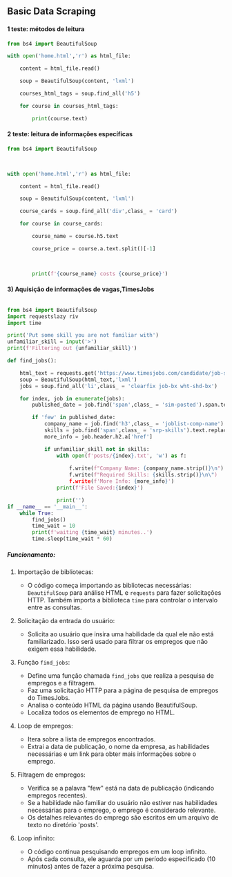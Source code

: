 ## Basic Data Scraping

#### 1 teste: métodos de leitura 


```python
from bs4 import BeautifulSoup

with open('home.html','r') as html_file:

    content = html_file.read()

    soup = BeautifulSoup(content, 'lxml')

    courses_html_tags = soup.find_all('h5')

    for course in courses_html_tags:

        print(course.text)
```

#### 2 teste: leitura de informações específicas 
```python
from bs4 import BeautifulSoup

  

with open('home.html','r') as html_file:

    content = html_file.read()

    soup = BeautifulSoup(content, 'lxml')

    course_cards = soup.find_all('div',class_ = 'card')

    for course in course_cards:

        course_name = course.h5.text

        course_price = course.a.text.split()[-1]

  

        print(f'{course_name} costs {course_price}')
```

#### 3) Aquisição de informações de vagas,TimesJobs

```python 

from bs4 import BeautifulSoup
import requestslazy riv
import time     

print('Put some skill you are not familiar with')
unfamiliar_skill = input('>')
print(f'Filtering out {unfamiliar_skill}')

def find_jobs():

    html_text = requests.get('https://www.timesjobs.com/candidate/job-search.html?searchType=personalizedSearch&from=submit&txtKeywords=python&txtLocation=').text
    soup = BeautifulSoup(html_text,'lxml')
    jobs = soup.find_all('li',class_ = 'clearfix job-bx wht-shd-bx')

    for index, job in enumerate(jobs):
        published_date = job.find('span',class_ = 'sim-posted').span.text

        if 'few' in published_date:      
            company_name = job.find('h3',class_ = 'joblist-comp-name').text.replace(' ','')
            skills = job.find('span',class_ = 'srp-skills').text.replace(' ','')
            more_info = job.header.h2.a['href']

            if unfamiliar_skill not in skills:
                with open(f'posts/{index}.txt', 'w') as f:
                        
                    f.write(f"Company Name: {company_name.strip()}\n")
                    f.write(f"Required Skills: {skills.strip()}\n\")
                    f.write(f'More Info: {more_info}')
                print(f'File Saved:{index}')

                print('')
if __name__ == '__main__':
    while True:
        find_jobs()
        time_wait = 10
        print(f'waiting {time_wait} minutes..')
        time.sleep(time_wait * 60)

```

##### Funcionamento:

1. Importação de bibliotecas:
    
    - O código começa importando as bibliotecas necessárias: `BeautifulSoup` para análise HTML e `requests` para fazer solicitações HTTP. Também importa a biblioteca `time` para controlar o intervalo entre as consultas.
2. Solicitação da entrada do usuário:
   
    - Solicita ao usuário que insira uma habilidade da qual ele não está familiarizado. Isso será usado para filtrar os empregos que não exigem essa habilidade.
3. Função `find_jobs`:
    
    - Define uma função chamada `find_jobs` que realiza a pesquisa de empregos e a filtragem.
    - Faz uma solicitação HTTP para a página de pesquisa de empregos do TimesJobs.
    - Analisa o conteúdo HTML da página usando BeautifulSoup.
    - Localiza todos os elementos de emprego no HTML.
4. Loop de empregos:
    
    - Itera sobre a lista de empregos encontrados.
    - Extrai a data de publicação, o nome da empresa, as habilidades necessárias e um link para obter mais informações sobre o emprego.
5. Filtragem de empregos:
    
    - Verifica se a palavra "few" está na data de publicação (indicando empregos recentes).
    - Se a habilidade não familiar do usuário não estiver nas habilidades necessárias para o emprego, o emprego é considerado relevante.
    - Os detalhes relevantes do emprego são escritos em um arquivo de texto no diretório 'posts'.
6. Loop infinito:
    
    - O código continua pesquisando empregos em um loop infinito.
    - Após cada consulta, ele aguarda por um período especificado (10 minutos) antes de fazer a próxima pesquisa.


 